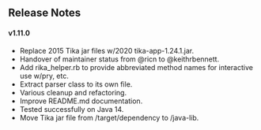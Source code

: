 ## Release Notes

#### v1.11.0

* Replace 2015 Tika jar files w/2020 tika-app-1.24.1.jar.
* Handover of maintainer status from @ricn to @keithrbennett.
* Add rika_helper.rb to provide abbreviated method names for interactive use w/pry, etc.
* Extract parser class to its own file.
* Various cleanup and refactoring.
* Improve README.md documentation.
* Tested successfully on Java 14.
* Move Tika jar file from /target/dependency to /java-lib.

